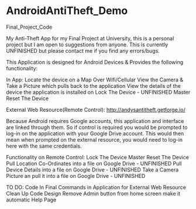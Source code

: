 # AndroidAntiTheft_Demo
Final_Project_Code

My Anti-Theft App for my Final Project at University, this is a personal project but I am open to suggestions from anyone.
This is currently UNFINISHED but please contact me if you find any errors/bugs.

This Application is designed for Android Devices & Provides the following functionality:

In App:
Locate the device on a Map Over Wifi/Cellular
View the Camera & Take a Picture which pulls back to the application
View the details of the device the application is installed on
Lock The Device - UNFINISHED
Master Reset The Device 

External Web Resource(Remote Control):
http://andysantitheft.getforge.io/

Because Android requires Google accounts, this application and interface are linked through them.
So if control is required you would be prompted to log-in on the application with your Google Drive account. This would then mean when prompted on the external resource, you would need to log-in here with the same credentials.

Functionality on Remote Control:
Lock The Device
Master Reset The Device
Pull Location Co-Ordinates into a file on Google Drive - UNFINISHED
Pull Device Details into a file on Google Drive - UNFINISHED 
Take a Camera Picture an pull it into a file on Google Drive - UNFINISHED

TO DO:
Code In Final Commands in Application for External Web Resource
Clean Up Code
Design
Remove Admin button from home screen make it automatic
Help Page
